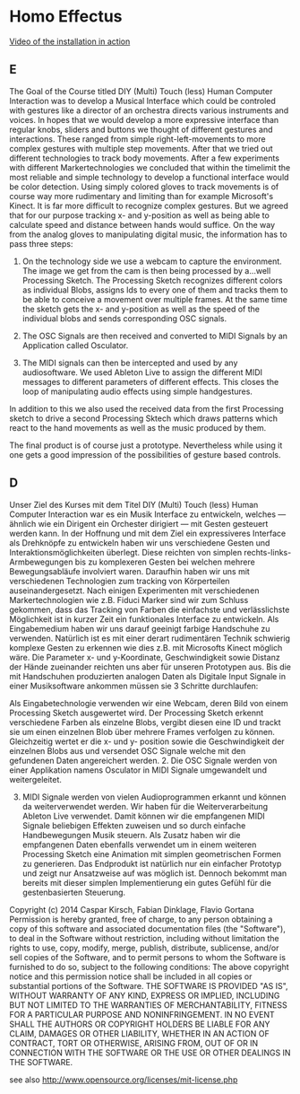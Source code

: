 # Homo Effectus

[Video of the installation in action](https://vimeo.com/113909158)

## E

The Goal of the Course titled DIY (Multi) Touch (less) Human Computer Interaction was to develop a Musical Interface which could be controled with gestures like a director of an orchestra directs various instruments and voices. In hopes that we would develop a more expressive interface than regular knobs, sliders and buttons we thought of different gestures and interactions. These ranged from simple right-left-movements to more complex gestures with multiple step movements. After that we tried out different technologies to track body movements. After a few experiments with different Markertechnologies we concluded that within the timelimit the most reliable and simple technology to develop a functional interface would be color detection.
Using simply colored gloves to track movements is of course way more rudimentary and limiting than for example Microsoft's Kinect. It is far more difficult to recognize complex gestures. But we agreed that for our purpose tracking x- and y-position as well as being able to calculate speed and distance between hands would suffice.
On the way from the analog gloves to manipulating digital music, the information has to pass three steps:

1. On the technology side we use a webcam to capture the environment. The image we get from the cam is then being processed by a...well Processing Sketch. The Processing Sketch recognizes different colors as individual Blobs, assigns Ids to every one of them and tracks them to be able to conceive a movement over multiple frames. At the same time the sketch gets the x- and y-position as well as the speed of the individual blobs and sends corresponding OSC signals.

2. The OSC Signals are then received and converted to MIDI Signals by an Application called Osculator.

3. The MIDI signals can then be intercepted and used by any audiosoftware. We used Ableton Live to assign the different MIDI messages to different parameters of different effects. This closes the loop of manipulating audio effects using simple handgestures.

In addition to this we also used the received data from the first Processing sketch to drive a second Processing Sktech which draws patterns which react to the hand movements as well as the music produced by them.

The final product is of course just a prototype. Nevertheless while using it one gets a good impression of the possibilities of gesture based controls.

## D

Unser Ziel des Kurses mit dem Titel DIY (Multi) Touch (less) Human Computer Interaction war es ein Musik Interface zu entwickeln, welches — ähnlich wie ein Dirigent ein Orchester dirigiert — mit Gesten gesteuert werden kann. In der Hoffnung und mit dem Ziel ein expressiveres Interface als Drehknöpfe zu entwickeln haben wir uns verschiedene Gesten und Interaktionsmöglichkeiten überlegt. Diese reichten von simplen rechts-links-Armbewegungen bis zu komplexeren Gesten bei welchen mehrere Bewegungsabläufe involviert waren. Daraufhin haben wir uns mit verschiedenen Technologien zum tracking von Körperteilen auseinandergesetzt. Nach einigen Experimenten mit verschiedenen Markertechnologien wie z.B. Fiduci Marker sind wir zum Schluss gekommen, dass das Tracking von Farben die einfachste und verlässlichste Möglichkeit ist in kurzer Zeit ein funktionales Interface zu entwickeln. Als Eingabemedium haben wir uns darauf geeinigt farbige Handschuhe zu verwenden. Natürlich ist es mit einer derart rudimentären Technik schwierig komplexe Gesten zu erkennen wie dies z.B. mit Microsofts Kinect möglich wäre. Die Parameter x- und y-Koordinate, Geschwindigkeit sowie Distanz der Hände zueinander reichten uns aber für unseren Prototypen aus.
Bis die mit Handschuhen produzierten analogen Daten als Digitale Input Signale in einer Musiksoftware ankommen müssen sie 3 Schritte durchlaufen:

Als Eingabetechnologie verwenden wir eine Webcam, deren Bild von einem Processing Sketch ausgewertet wird. Der Processing Sketch erkennt verschiedene Farben als einzelne Blobs, vergibt diesen eine ID und trackt sie um einen einzelnen Blob über mehrere Frames verfolgen zu können. Gleichzeitig wertet er die x- und y- position sowie die Geschwindigkeit der einzelnen Blobs aus und versendet OSC Signale welche mit den gefundenen Daten angereichert werden.
2. Die OSC Signale werden von einer Applikation namens Osculator in MIDI Signale umgewandelt und weitergeleitet.

3. MIDI Signale werden von vielen Audioprogrammen erkannt und können da weiterverwendet werden. Wir haben für die Weiterverarbeitung Ableton Live verwendet. Damit können wir die empfangenen MIDI Signale beliebigen Effekten zuweisen und so durch einfache Handbewegungen Musik steuern.
Als Zusatz haben wir die empfangenen Daten ebenfalls verwendet um in einem weiteren Processing Sketch eine Animation mit simplen geometrischen Formen zu generieren.
Das Endprodukt ist natürlich nur ein einfacher Prototyp und zeigt nur Ansatzweise auf was möglich ist. Dennoch bekommt man bereits mit dieser simplen Implementierung ein gutes Gefühl für die gestenbasierten Steuerung.


Copyright (c) 2014 Caspar Kirsch, Fabian Dinklage, Flavio Gortana
Permission is hereby granted, free of charge, to any person obtaining a copy of this software and associated documentation files (the "Software"), to deal in the Software without restriction, including without limitation the rights to use, copy, modify, merge, publish, distribute, sublicense, and/or sell copies of the Software, and to permit persons to whom the Software is furnished to do so, subject to the following conditions:
The above copyright notice and this permission notice shall be included in all copies or substantial portions of the Software.
THE SOFTWARE IS PROVIDED "AS IS", WITHOUT WARRANTY OF ANY KIND, EXPRESS OR IMPLIED, INCLUDING BUT NOT LIMITED TO THE WARRANTIES OF MERCHANTABILITY, FITNESS FOR A PARTICULAR PURPOSE AND NONINFRINGEMENT. IN NO EVENT SHALL THE AUTHORS OR COPYRIGHT HOLDERS BE LIABLE FOR ANY CLAIM, DAMAGES OR OTHER LIABILITY, WHETHER IN AN ACTION OF CONTRACT, TORT OR OTHERWISE, ARISING FROM, OUT OF OR IN CONNECTION WITH THE SOFTWARE OR THE USE OR OTHER DEALINGS IN THE SOFTWARE.

see also http://www.opensource.org/licenses/mit-license.php